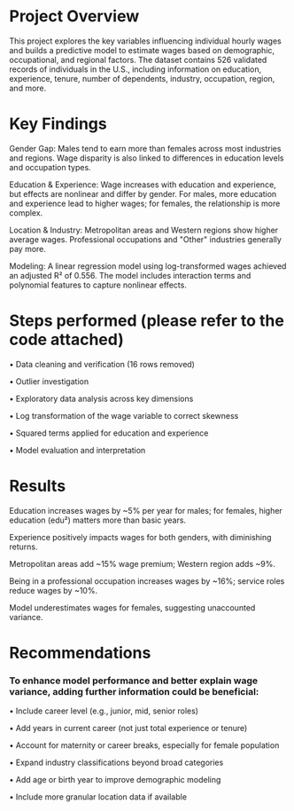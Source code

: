 # Project Overview

This project explores the key variables influencing individual hourly wages and builds a predictive model to estimate wages based on demographic, occupational, and regional factors. The dataset contains 526 validated records of individuals in the U.S., including information on education, experience, tenure, number of dependents, industry, occupation, region, and more.

# Key Findings

Gender Gap: Males tend to earn more than females across most industries and regions. Wage disparity is also linked to differences in education levels and occupation types.

Education & Experience: Wage increases with education and experience, but effects are nonlinear and differ by gender. For males, more education and experience lead to higher wages; for females, the relationship is more complex.

Location & Industry: Metropolitan areas and Western regions show higher average wages. Professional occupations and "Other" industries generally pay more.

Modeling: A linear regression model using log-transformed wages achieved an adjusted R² of 0.556. The model includes interaction terms and polynomial features to capture nonlinear effects.

# Steps performed (please refer to the code attached)

•		Data cleaning and verification (16 rows removed)

•		Outlier investigation

•		Exploratory data analysis across key dimensions

•		Log transformation of the wage variable to correct skewness

•		Squared terms applied for education and experience

•		Model evaluation and interpretation

# Results

Education increases wages by ~5% per year for males; for females, higher education (edu²) matters more than basic years.

Experience positively impacts wages for both genders, with diminishing returns.

Metropolitan areas add ~15% wage premium; Western region adds ~9%.

Being in a professional occupation increases wages by ~16%; service roles reduce wages by ~10%.

Model underestimates wages for females, suggesting unaccounted variance.

# Recommendations

### To enhance model performance and better explain wage variance, adding further information could be beneficial:

•		Include career level (e.g., junior, mid, senior roles)

•		Add years in current career (not just total experience or tenure)

•		Account for maternity or career breaks, especially for female population

•		Expand industry classifications beyond broad categories

•		Add age or birth year to improve demographic modeling

•		Include more granular location data if available
